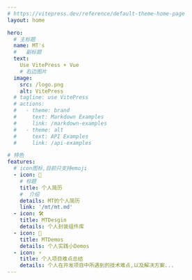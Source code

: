 ```yaml
---
# https://vitepress.dev/reference/default-theme-home-page
layout: home

hero:
  # 主标题
  name: MT's
  #   副标题
  text:
    Use VitePress + Vue
    # 右边图片
  image:
    src: /logo.png
    alt: VitePress
  # tagline: use VitePress
  # actions:
  #   - theme: brand
  #     text: Markdown Examples
  #     link: /markdown-examples
  #   - theme: alt
  #     text: API Examples
  #     link: /api-examples

# 特色
features:
  # icon图标,目前只支持emoji
  - icon: 🖖
    # 标题
    title: 个人简历
    #  介绍
    details: MT的个人简历
    link: '/mt/mt.md'
  - icon: 🛠️
    title: MTDesgin
    details: 个人封装组件库
  - icon: 💓
    title: MTDemos
    details: 个人实践小Demos
  - icon: ⚡️
    title: 个人项目难点总结
    details: 个人在开发项目中所遇到的技术难点,以及解决方案...
---
```

